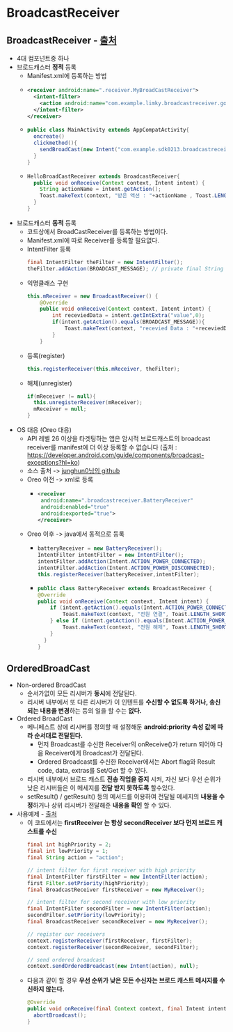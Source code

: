 BroadcastReceiver
===

BroadcastReceiver - [출처](https://limkydev.tistory.com/49)
---
* 4대 컴포넌트중 하나
* 브로드캐스터 **정적** 등록
  * Manifest.xml에 등록하는 방법
  * ```xml
    <receiver android:name=".receiver.MyBroadCastReceiver">
      <intent-filter>
        <action android:name="com.example.limky.broadcastreceiver.gogo"></action>
      </intent-filter>
    </receiver>
    ```
  * ```java
    public class MainActivity extends AppCompatActivity{
      oncreate()
      clickmethod(){
        sendBroadCast(new Intent("com.example.sdk0213.broadcastreceiver"));
      }
    }
    ```
  * ```java
    HelloBroadCastReceiver extends BroadcastReceiver{
      public void onReceive(Context context, Intent intent) {
        String actionName = intent.getAction();
        Toast.makeText(context, "받은 액션 : "+actionName , Toast.LENGTH_SHORT).show();
      }
    }
* 브로드캐스터 **동적** 등록
  * 코드상에서 BroadCastReceiver를 등록하는 방법이다.
  * Manifest.xml에 따로 Receiver를 등록할 필요없다.
  * IntentFilter 등록
    ```java
    final IntentFilter theFilter = new IntentFilter();
    theFilter.addAction(BROADCAST_MESSAGE); // private final String BROADCAST_MESSAGE = "com.example.limky.broadcastreceiver.gogo"; 
    ```
  * 익명클래스 구현
    ```java
    this.mReceiver = new BroadcastReceiver() {
        @Override
        public void onReceive(Context context, Intent intent) {
            int receviedData = intent.getIntExtra("value",0);
            if(intent.getAction().equals(BROADCAST_MESSAGE)){
                Toast.makeText(context, "recevied Data : "+receviedData, Toast.LENGTH_SHORT).show();
            }
        }
    ```
  * 등록(register)
    ```java
    this.registerReceiver(this.mReceiver, theFilter);
    ```
  * 해체(unregister)
    ```java
    if(mReceiver != null){
      this.unregisterReceiver(mReceiver);
      mReceiver = null;
    }
    ```
* OS 대응 (Oreo 대응)
  * API 레벨 26 이상을 타겟팅하는 앱은 암시적 브로드캐스트의 broadcast receiver를 manifest에 더 이상 등록할 수 없습니다 (출처 : https://developer.android.com/guide/components/broadcast-exceptions?hl=ko)
  * 소스 출처 -> [junghun0님의 github](https://junghun0.github.io/2019/05/21/android-broadcastreceiver/)
  * Oreo 이전 -> xml로 등록
    * ```xml
      <receiver
       android:name=".broadcastreceiver.BatteryReceiver"
       android:enabled="true"
       android:exported="true">
      </receiver>
  * Oreo 이후 -> java에서 동적으로 등록
    * ```java
      batteryReceiver = new BatteryReceiver();
      IntentFilter intentFilter = new IntentFilter();
      intentFilter.addAction(Intent.ACTION_POWER_CONNECTED);
      intentFilter.addAction(Intent.ACTION_POWER_DISCONNECTED);
      this.registerReceiver(batteryReceiver,intentFilter);
    * ```java
      public class BatteryReceiver extends BroadcastReceiver {
      @Override
      public void onReceive(Context context, Intent intent) {
          if (intent.getAction().equals(Intent.ACTION_POWER_CONNECTED)){
              Toast.makeText(context, "전원 연결", Toast.LENGTH_SHORT).show();
          } else if (intent.getAction().equals(Intent.ACTION_POWER_DISCONNECTED)){
              Toast.makeText(context, "전원 해제", Toast.LENGTH_SHORT).show();
          }
        }
      }
  
    
OrderedBroadCast
---
* Non-ordered BroadCast
  * 순서가없이 모든 리시버가 **동시**에 전달된다.
  * 리시버 내부에서 또 다른 리시버가 이 인텐트를 **수신할 수 없도록 하거나, 송신되는 내용을 변경**하는 등의 일을 할 수는 **없다.**
* Ordered BroadCast
  * 메니페스트 상에 리시버를 정의할 때 설정해둔 **android:priority 속성 값에 따라 순서대로 전달된다.**
    * 먼저 Broadcast를 수신한 Receiver의 onReceive()가 return 되어야 다음 Receiver에게 Broadcast가 전달된다.
    * Ordered Broadcast를 수신한 Receiver에서는 Abort flag와 Result code, data, extras를 Set/Get 할 수 있다.
  * 리시버 내부에서 브로드 캐스트 **전송 작업을 중지** 시켜, 자신 보다 우선 순위가 낮은 리시버들은 이 메세지를 **전달 받지 못하도록** 할수있다.
  * setResult() / getResult() 등의 메서드를 이용하여 전달될 메세지의 **내용을 수정**하거나 상위 리시버가 전달해준 **내용을 확인** 할 수 있다.
* 사용예제 - [출처](https://riptutorial.com/ko/android/example/29994/%EC%88%9C%EC%84%9C%EA%B0%80-%EC%A7%80%EC%A0%95%EB%90%9C-%EB%B8%8C%EB%A1%9C%EB%93%9C-%EC%BA%90%EC%8A%A4%ED%8A%B8-%EC%82%AC%EC%9A%A9)
  * 이 코드에서는 **firstReceiver 는 항상 secondReceiver 보다 먼저 브로드 캐스트를 수신**
    ```java
    final int highPriority = 2;
    final int lowPriority = 1;
    final String action = "action";

    // intent filter for first receiver with high priority
    final IntentFilter firstFilter = new IntentFilter(action);
    first Filter.setPriority(highPriority);
    final BroadcastReceiver firstReceiver = new MyReceiver();

    // intent filter for second receiver with low priority
    final IntentFilter secondFilter = new IntentFilter(action);
    secondFilter.setPriority(lowPriority);
    final BroadcastReceiver secondReceiver = new MyReceiver();

    // register our receivers
    context.registerReceiver(firstReceiver, firstFilter);
    context.registerReceiver(secondReceiver, secondFilter);

    // send ordered broadcast
    context.sendOrderedBroadcast(new Intent(action), null);
    ```
  * 다음과 같이 할 경우 **우선 순위가 낮은 모든 수신자는 브로드 캐스트 메시지를 수신하지 않는다.**
    ```java
    @Override
    public void onReceive(final Context context, final Intent intent) {
      abortBroadcast();
    }
    ```


